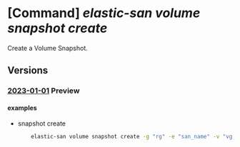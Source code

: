# [Command] _elastic-san volume snapshot create_

Create a Volume Snapshot.

## Versions

### [2023-01-01](/Resources/mgmt-plane/L3N1YnNjcmlwdGlvbnMve30vcmVzb3VyY2Vncm91cHMve30vcHJvdmlkZXJzL21pY3Jvc29mdC5lbGFzdGljc2FuL2VsYXN0aWNzYW5zL3t9L3ZvbHVtZWdyb3Vwcy97fS9zbmFwc2hvdHMve30=/2023-01-01.xml) **Preview**

<!-- mgmt-plane /subscriptions/{}/resourcegroups/{}/providers/microsoft.elasticsan/elasticsans/{}/volumegroups/{}/snapshots/{} 2023-01-01 -->

#### examples

- snapshot create
    ```bash
        elastic-san volume snapshot create -g "rg" -e "san_name" -v "vg_name" -n "snapshot_name" --creation-data '{source-id:"volume_id"}'
    ```
